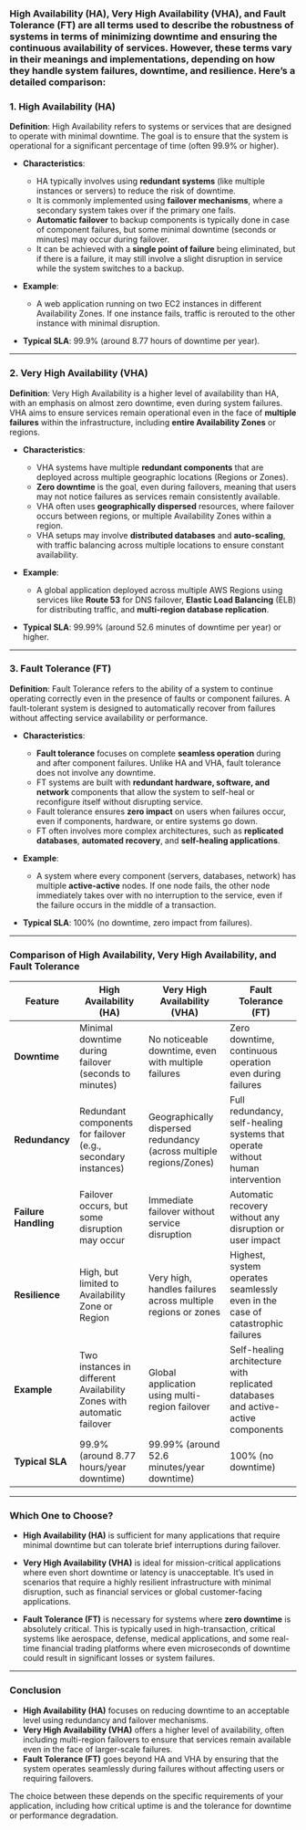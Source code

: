### **High Availability (HA)**, **Very High Availability (VHA)**, and **Fault Tolerance (FT)** are all terms used to describe the robustness of systems in terms of minimizing downtime and ensuring the continuous availability of services. However, these terms vary in their meanings and implementations, depending on how they handle system failures, downtime, and resilience. Here’s a detailed comparison:

### 1. **High Availability (HA)**

**Definition**: High Availability refers to systems or services that are designed to operate with minimal downtime. The goal is to ensure that the system is operational for a significant percentage of time (often 99.9% or higher).

- **Characteristics**:
    
    - HA typically involves using **redundant systems** (like multiple instances or servers) to reduce the risk of downtime.
    - It is commonly implemented using **failover mechanisms**, where a secondary system takes over if the primary one fails.
    - **Automatic failover** to backup components is typically done in case of component failures, but some minimal downtime (seconds or minutes) may occur during failover.
    - It can be achieved with a **single point of failure** being eliminated, but if there is a failure, it may still involve a slight disruption in service while the system switches to a backup.
- **Example**:
    
    - A web application running on two EC2 instances in different Availability Zones. If one instance fails, traffic is rerouted to the other instance with minimal disruption.
- **Typical SLA**: 99.9% (around 8.77 hours of downtime per year).
    

---

### 2. **Very High Availability (VHA)**

**Definition**: Very High Availability is a higher level of availability than HA, with an emphasis on almost zero downtime, even during system failures. VHA aims to ensure services remain operational even in the face of **multiple failures** within the infrastructure, including **entire Availability Zones** or regions.

- **Characteristics**:
    
    - VHA systems have multiple **redundant components** that are deployed across multiple geographic locations (Regions or Zones).
    - **Zero downtime** is the goal, even during failovers, meaning that users may not notice failures as services remain consistently available.
    - VHA often uses **geographically dispersed** resources, where failover occurs between regions, or multiple Availability Zones within a region.
    - VHA setups may involve **distributed databases** and **auto-scaling**, with traffic balancing across multiple locations to ensure constant availability.
- **Example**:
    
    - A global application deployed across multiple AWS Regions using services like **Route 53** for DNS failover, **Elastic Load Balancing** (ELB) for distributing traffic, and **multi-region database replication**.
- **Typical SLA**: 99.99% (around 52.6 minutes of downtime per year) or higher.
    

---

### 3. **Fault Tolerance (FT)**

**Definition**: Fault Tolerance refers to the ability of a system to continue operating correctly even in the presence of faults or component failures. A fault-tolerant system is designed to automatically recover from failures without affecting service availability or performance.

- **Characteristics**:
    
    - **Fault tolerance** focuses on complete **seamless operation** during and after component failures. Unlike HA and VHA, fault tolerance does not involve any downtime.
    - FT systems are built with **redundant hardware, software, and network** components that allow the system to self-heal or reconfigure itself without disrupting service.
    - Fault tolerance ensures **zero impact** on users when failures occur, even if components, hardware, or entire systems go down.
    - FT often involves more complex architectures, such as **replicated databases**, **automated recovery**, and **self-healing applications**.
- **Example**:
    
    - A system where every component (servers, databases, network) has multiple **active-active** nodes. If one node fails, the other node immediately takes over with no interruption to the service, even if the failure occurs in the middle of a transaction.
- **Typical SLA**: 100% (no downtime, zero impact from failures).
    

---

### Comparison of High Availability, Very High Availability, and Fault Tolerance

|Feature|**High Availability (HA)**|**Very High Availability (VHA)**|**Fault Tolerance (FT)**|
|---|---|---|---|
|**Downtime**|Minimal downtime during failover (seconds to minutes)|No noticeable downtime, even with multiple failures|Zero downtime, continuous operation even during failures|
|**Redundancy**|Redundant components for failover (e.g., secondary instances)|Geographically dispersed redundancy (across multiple regions/Zones)|Full redundancy, self-healing systems that operate without human intervention|
|**Failure Handling**|Failover occurs, but some disruption may occur|Immediate failover without service disruption|Automatic recovery without any disruption or user impact|
|**Resilience**|High, but limited to Availability Zone or Region|Very high, handles failures across multiple regions or zones|Highest, system operates seamlessly even in the case of catastrophic failures|
|**Example**|Two instances in different Availability Zones with automatic failover|Global application using multi-region failover|Self-healing architecture with replicated databases and active-active components|
|**Typical SLA**|99.9% (around 8.77 hours/year downtime)|99.99% (around 52.6 minutes/year downtime)|100% (no downtime)|

---

### Which One to Choose?

- **High Availability (HA)** is sufficient for many applications that require minimal downtime but can tolerate brief interruptions during failover.
    
- **Very High Availability (VHA)** is ideal for mission-critical applications where even short downtime or latency is unacceptable. It’s used in scenarios that require a highly resilient infrastructure with minimal disruption, such as financial services or global customer-facing applications.
    
- **Fault Tolerance (FT)** is necessary for systems where **zero downtime** is absolutely critical. This is typically used in high-transaction, critical systems like aerospace, defense, medical applications, and some real-time financial trading platforms where even microseconds of downtime could result in significant losses or system failures.
    

---

### Conclusion

- **High Availability (HA)** focuses on reducing downtime to an acceptable level using redundancy and failover mechanisms.
- **Very High Availability (VHA)** offers a higher level of availability, often including multi-region failovers to ensure that services remain available even in the face of larger-scale failures.
- **Fault Tolerance (FT)** goes beyond HA and VHA by ensuring that the system operates seamlessly during failures without affecting users or requiring failovers.

The choice between these depends on the specific requirements of your application, including how critical uptime is and the tolerance for downtime or performance degradation.